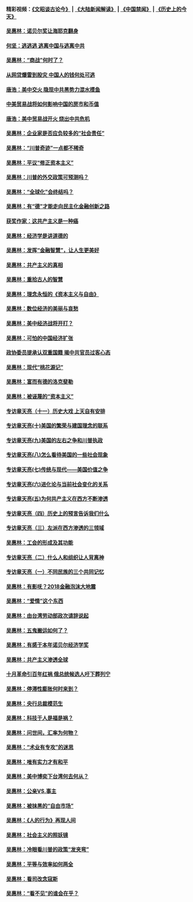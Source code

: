 #### 精彩视频：[《文昭谈古论今》](https://github.com/gfw-breaker/wenzhao/blob/master/README.md?t=01110630) | [《大陆新闻解读》](https://github.com/gfw-breaker/ntdtv-comedy/blob/master/README.md?t=01110630) | [《中国禁闻》](https://github.com/gfw-breaker/ntdtv-news/blob/master/README.md?t=01110630) | [《历史上的今天》](https://github.com/gfw-breaker/today-in-history/blob/master/README.md?t=01110630) 

#### [吴惠林：诺贝尔奖让海耶克翻身](../pages/nsc423/n10890049.md?t=01110630) 

#### [何坚：逃逃逃 逃离中国与逃离中共](../pages/nsc423/n10592891.md?t=01110630) 

#### [吴惠林：“商战”何时了？](../pages/nsc423/n10573558.md?t=01110630) 

#### [从网贷爆雷到股灾 中国人的钱何处可逃](../pages/nsc423/n10572800.md?t=01110630) 

#### [唐浩：美中交火 隐现中共黑势力混水摸鱼](../pages/nsc423/n10544040.md?t=01110630) 

#### [中美贸易战将如何影响中国的房市和币值](../pages/nsc423/n10543697.md?t=01110630) 

#### [唐浩：美中贸易战开火 烧出中共危机](../pages/nsc423/n10540126.md?t=01110630) 

#### [吴惠林：企业家是否应负较多的“社会责任”](../pages/nsc423/n10535022.md?t=01110630) 

#### [吴惠林：“川普奇迹”一点都不稀奇](../pages/nsc423/n10512808.md?t=01110630) 

#### [吴惠林：平议“修正资本主义”](../pages/nsc423/n10495724.md?t=01110630) 

#### [吴惠林：川普的外交政策可预测吗？](../pages/nsc423/n10462387.md?t=01110630) 

#### [吴惠林：“全球化”会终结吗？](../pages/nsc423/n10452838.md?t=01110630) 

#### [吴惠林：有“德”才能走向民主化金融创新之路](../pages/nsc423/n10432292.md?t=01110630) 

#### [获奖作家：这共产主义是一种癌](../pages/nsc423/n10431541.md?t=01110630) 

#### [吴惠林：经济学是讲道德的](../pages/nsc423/n10398014.md?t=01110630) 

#### [吴惠林：发挥“金融智慧”，让人生更美好](../pages/nsc423/n10375019.md?t=01110630) 

#### [吴惠林：共产主义的真相](../pages/nsc423/n10351394.md?t=01110630) 

#### [吴惠林：重拾古人的智慧](../pages/nsc423/n10337691.md?t=01110630) 

#### [吴惠林：理念永恒的《资本主义与自由》](../pages/nsc423/n10316274.md?t=01110630) 

#### [吴惠林：数位经济的美丽与哀愁](../pages/nsc423/n10292946.md?t=01110630) 

#### [吴惠林：美中经济战将开打？](../pages/nsc423/n10258825.md?t=01110630) 

#### [吴惠林：可怕的中国经济扩张](../pages/nsc423/n10219147.md?t=01110630) 

#### [政协委员提承认双重国籍 揭中共官员过客心态](../pages/nsc423/n10208809.md?t=01110630) 

#### [吴惠林：现代“桃花源记”](../pages/nsc423/n10185234.md?t=01110630) 

#### [吴惠林：富而有德的洛克斐勒](../pages/nsc423/n10142264.md?t=01110630) 

#### [吴惠林：被诬蔑的“资本主义”](../pages/nsc423/n10124816.md?t=01110630) 

#### [专访章天亮（十一）历史大戏 上天自有安排](../pages/nsc423/n10094905.md?t=01110630) 

#### [专访章天亮(十)美国的繁荣与建国理念的联系](../pages/nsc423/n10094899.md?t=01110630) 

#### [专访章天亮(九)美国的左右之争和川普执政](../pages/nsc423/n10094889.md?t=01110630) 

#### [专访章天亮(八)怎么看待美国的一些社会现象](../pages/nsc423/n10094857.md?t=01110630) 

#### [专访章天亮(七)传统与现代——美国价值之争](../pages/nsc423/n10093140.md?t=01110630) 

#### [专访章天亮(六)进化论与当前社会变化的关系](../pages/nsc423/n10092036.md?t=01110630) 

#### [专访章天亮(五)为何共产主义在西方不断渗透](../pages/nsc423/n10083620.md?t=01110630) 

#### [专访章天亮（四）历史上的预言告诉我们什么](../pages/nsc423/n10083606.md?t=01110630) 

#### [专访章天亮（三）左派在西方渗透的三领域](../pages/nsc423/n10081115.md?t=01110630) 

#### [吴惠林：工会的形成及其功能](../pages/nsc423/n10080633.md?t=01110630) 

#### [专访章天亮（二）什么人和组织让人背离神](../pages/nsc423/n10076637.md?t=01110630) 

#### [专访章天亮（一）不同民族的三个共同记忆](../pages/nsc423/n10074188.md?t=01110630) 

#### [吴惠林：有影呒？2018金融泡沫大地震](../pages/nsc423/n10040534.md?t=01110630) 

#### [吴惠林：“爱情”这个东西](../pages/nsc423/n10019423.md?t=01110630) 

#### [吴惠林：由台湾劳动部政次请辞说起](../pages/nsc423/n9979679.md?t=01110630) 

#### [吴惠林：五鬼搬运如何了？](../pages/nsc423/n9925338.md?t=01110630) 

#### [吴惠林：有感于本年诺贝尔经济学奖](../pages/nsc423/n9871883.md?t=01110630) 

#### [吴惠林：共产主义渗透全球](../pages/nsc423/n9812748.md?t=01110630) 

#### [十月革命引百年红祸 俄总统候选人吁下葬列宁](../pages/nsc423/n9810182.md?t=01110630) 

#### [吴惠林：停滞性膨胀何时来到？](../pages/nsc423/n9764136.md?t=01110630) 

#### [吴惠林：央行总裁模范生](../pages/nsc423/n9728134.md?t=01110630) 

#### [吴惠林：科技于人是福是祸？](../pages/nsc423/n9672982.md?t=01110630) 

#### [吴惠林：问世间，汇率为何物？](../pages/nsc423/n9621788.md?t=01110630) 

#### [吴惠林：“术业有专攻”的迷思](../pages/nsc423/n9580363.md?t=01110630) 

#### [吴惠林：唯有实力才有和平](../pages/nsc423/n9529599.md?t=01110630) 

#### [吴惠林：美中博奕下台湾何去何从？](../pages/nsc423/n9483598.md?t=01110630) 

#### [吴惠林：公亲VS.事主](../pages/nsc423/n9425637.md?t=01110630) 

#### [吴惠林：被抹黑的“自由市场”](../pages/nsc423/n9351545.md?t=01110630) 

#### [吴惠林：《人的行为》再现人间](../pages/nsc423/n9296339.md?t=01110630) 

#### [吴惠林：社会主义的照妖镜](../pages/nsc423/n9243460.md?t=01110630) 

#### [吴惠林：冷眼看川普的政策“发夹弯”](../pages/nsc423/n9120684.md?t=01110630) 

#### [吴惠林：平等与效率如何两全](../pages/nsc423/n9075430.md?t=01110630) 

#### [吴惠林：看司改念寇斯](../pages/nsc423/n9024915.md?t=01110630) 

#### [吴惠林：“看不见”的谁会在乎？](../pages/nsc423/n8977488.md?t=01110630) 

